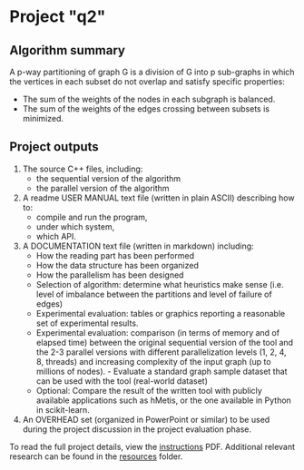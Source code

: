 # Project "q2"

## Algorithm summary

A p-way partitioning of graph G is a division of G into p sub-graphs in which the vertices in each subset do not overlap and satisfy specific properties:
- The sum of the weights of the nodes in each subgraph is balanced.
- The sum of the weights of the edges crossing between subsets is minimized.

## Project outputs

1. The source C++ files, including: 
     - the sequential version of the algorithm
     - the parallel version of the algorithm
2. A readme USER MANUAL text file (written in plain ASCII) describing how to:
    - compile and run the program,
    - under which system,
    - which API.
3. A DOCUMENTATION text file (written in markdown) including:
    - How the reading part has been performed
    - How the data structure has been organized
    - How the parallelism has been designed
    - Selection of algorithm: determine what heuristics make sense (i.e. level of imbalance between the partitions and level of failure of edges)
    - Experimental evaluation: tables or graphics reporting a reasonable set of experimental results.
    - Experimental evaluation: comparison (in terms of memory and of elapsed time) between the original sequential version of the tool and the 2-3 parallel versions with different parallelization levels (1, 2, 4, 8, threads) and increasing complexity of the input graph (up to millions of nodes).
          - Evaluate a standard graph sample dataset that can be used with the tool (real-world dataset)
    - Optional: Compare the result of the written tool with publicly available applications such as hMetis, or the one available in Python in scikit-learn.
4. An OVERHEAD set (organized in PowerPoint or similar) to be used during the project discussion in the project evaluation phase.


To read the full project details, view the [instructions](https://github.com/rs59/q2/blob/main/instructions.pdf) PDF. Additional relevant research can be found in the [resources](https://github.com/rs59/q2/tree/main/resources) folder.
